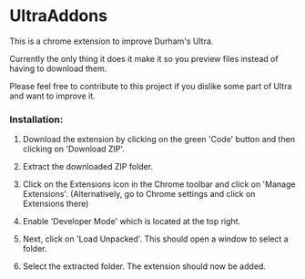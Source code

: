 # UltraAddons

This is a chrome extension to improve Durham's Ultra.

Currently the only thing it does it make it so you preview files instead of having to download them.

Please feel free to contribute to this project if you dislike some part of Ultra and want to improve it.

### Installation:
1. Download the extension by clicking on the green 'Code' button and then clicking on 'Download ZIP'.
2. Extract the downloaded ZIP folder.
3. Click on the Extensions icon in the Chrome toolbar and click on 'Manage Extensions'.
  (Alternatively, go to Chrome settings and click on Extensions there)
  
4. Enable 'Developer Mode' which is located at the top right.
5. Next, click on 'Load Unpacked'. This should open a window to select a folder.
6. Select the extracted folder. The extension should now be added.
